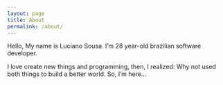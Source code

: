 ```yaml
---
layout: page
title: About
permalink: /about/
---
```


Hello, My name is Luciano Sousa. I’m 28 year-old brazilian software developer.

I love create new things and programming, then, I realized: Why not used both things to build a better world. So, I’m here…